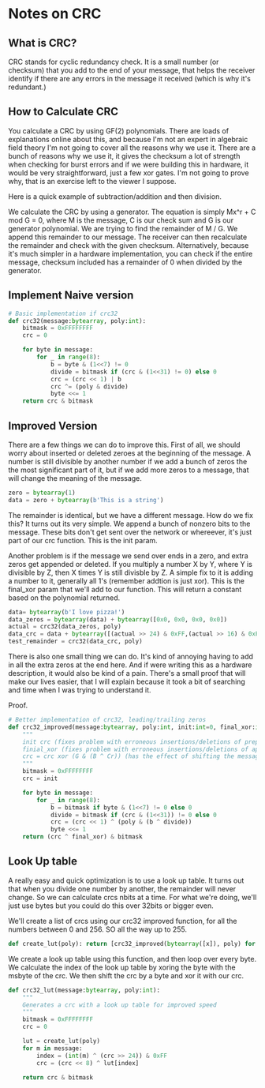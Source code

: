 # Notes on CRC

## What is CRC?

CRC stands for cyclic redundancy check. It is a small number (or checksum) that you add to the end of your message, that helps the receiver identify if there are any errors in the message it received (which is why it's redundant.)

## How to Calculate CRC

You calculate a CRC by using GF(2) polynomials. There are loads of explanations online about this, and because I'm not an expert in algebraic field theory I'm not going to cover all the reasons why we use it. There are a bunch of reasons why we use it, it gives the checksum a lot of strength when checking for burst errors and if we were building this in hardware, it would be very straightforward, just a few xor gates. I'm not going to prove why, that is an exercise left to the viewer I suppose. 

Here is a quick example of subtraction/addition and then division.

We calculate the CRC by using a generator. The equation is simply Mx^r + C mod G = 0, where M is the message, C is our check sum and G is our generator polynomial. We are trying to find the remainder of M / G. We append this remainder to our message. The receiver can then recalculate the remainder and check with the given checksum. Alternatively, because it's much simpler in a hardware implementation, you can check if the entire message, checksum included has a remainder of 0 when divided by the generator.

## Implement Naive version

```python
# Basic implementation if crc32
def crc32(message:bytearray, poly:int):
    bitmask = 0xFFFFFFFF
    crc = 0

    for byte in message:
        for _ in range(8):
            b = byte & (1<<7) != 0
            divide = bitmask if (crc & (1<<31) != 0) else 0
            crc = (crc << 1) | b
            crc ^= (poly & divide)
            byte <<= 1
    return crc & bitmask
```

## Improved Version

There are a few things we can do to improve this. First of all, we should worry about inserted or deleted zeroes at the beginning of the message. A number is still divisible by another number if we add a bunch of zeros the the most significant part of it, but if we add more zeros to a message, that will change the meaning of the message.

```python
zero = bytearray(1)
data = zero + bytearray(b'This is a string')
```

The remainder is identical, but we have a different message. How do we fix this? It turns out its very simple. We append a bunch of nonzero bits to the message. These bits don't get sent over the network or whereever, it's just part of our crc function. This is the init param.

Another problem is if the message we send over ends in a zero, and extra zeros get appended or deleted. If you multiply a number X by Y, where Y is divisible by Z, then X times Y is still divisble by Z. A simple fix to it is adding a number to it, generally all 1's (remember addtion is just xor). This is the final_xor param that we'll add to our function. This will return a constant based on the polynomial returned.

```python
data= bytearray(b'I love pizza!')
data_zeros = bytearray(data) + bytearray([0x0, 0x0, 0x0, 0x0])
actual = crc32(data_zeros, poly)
data_crc = data + bytearray([(actual >> 24) & 0xFF,(actual >> 16) & 0xFF,(actual >> 8) & 0xFF,(actual) & 0xFF]) + zero
test_remainder = crc32(data_crc, poly)
```

There is also one small thing we can do. It's kind of annoying having to add in all the extra zeros at the end here. And if were writing this as a hardware description, it would also be kind of a pain. There's a small proof that will make our lives easier, that I will explain because it took a bit of searching and time when I was trying to understand it.

Proof.

```python
# Better implementation of crc32, leading/trailing zeros
def crc32_improved(message:bytearray, poly:int, init:int=0, final_xor:int=0):
    """
    init crc (fixes problem with erroneous insertions/deletions of preprended zeros)
    finial_xor (fixes problem with erroneous insertions/deletions of appended zeros)
    crc = crc xor (G & (B ^ Cr)) (has the effect of shifting the message r times, where r is the size of the crc)
    """
    bitmask = 0xFFFFFFFF
    crc = init

    for byte in message:
        for _ in range(8):
            b = bitmask if byte & (1<<7) != 0 else 0
            divide = bitmask if (crc & (1<<31)) != 0 else 0
            crc = (crc << 1) ^ (poly & (b ^ divide))
            byte <<= 1
    return (crc ^ final_xor) & bitmask
```

## Look Up table

A really easy and quick optimization is to use a look up table. It turns out that when you divide one number by another, the remainder will never change. So we can calculate crcs nbits at a time. For what we're doing, we'll just use bytes but you could do this over 32bits or bigger even.

We'll create a list of crcs using our crc32 improved function, for all the numbers between 0 and 256. SO all the way up to 255.

```python
def create_lut(poly): return [crc32_improved(bytearray([x]), poly) for x in range(256)]
```

We create a look up table using this function, and then loop over every byte. We calculate the index of the look up table by xoring the byte with the msbyte of the crc. We then shift the crc by a byte and xor it with our crc.

```python
def crc32_lut(message:bytearray, poly:int):
    """
    Generates a crc with a look up table for improved speed
    """
    bitmask = 0xFFFFFFFF
    crc = 0

    lut = create_lut(poly)
    for m in message:
        index = (int(m) ^ (crc >> 24)) & 0xFF
        crc = (crc << 8) ^ lut[index]

    return crc & bitmask
```
